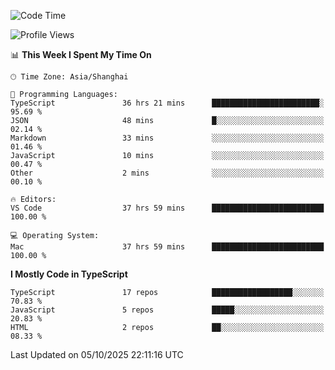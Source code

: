 <!--START_SECTION:waka-->
![Code Time](http://img.shields.io/badge/Code%20Time-8%2C444%20hrs%2031%20mins-blue)

![Profile Views](http://img.shields.io/badge/Profile%20Views-0-blue)

📊 **This Week I Spent My Time On** 

```text
🕑︎ Time Zone: Asia/Shanghai

💬 Programming Languages: 
TypeScript               36 hrs 21 mins      ████████████████████████░   95.69 % 
JSON                     48 mins             █░░░░░░░░░░░░░░░░░░░░░░░░   02.14 % 
Markdown                 33 mins             ░░░░░░░░░░░░░░░░░░░░░░░░░   01.46 % 
JavaScript               10 mins             ░░░░░░░░░░░░░░░░░░░░░░░░░   00.47 % 
Other                    2 mins              ░░░░░░░░░░░░░░░░░░░░░░░░░   00.10 % 

🔥 Editors: 
VS Code                  37 hrs 59 mins      █████████████████████████   100.00 % 

💻 Operating System: 
Mac                      37 hrs 59 mins      █████████████████████████   100.00 % 
```

**I Mostly Code in TypeScript** 

```text
TypeScript               17 repos            ██████████████████░░░░░░░   70.83 % 
JavaScript               5 repos             █████░░░░░░░░░░░░░░░░░░░░   20.83 % 
HTML                     2 repos             ██░░░░░░░░░░░░░░░░░░░░░░░   08.33 % 
```




 Last Updated on 05/10/2025 22:11:16 UTC
<!--END_SECTION:waka-->
